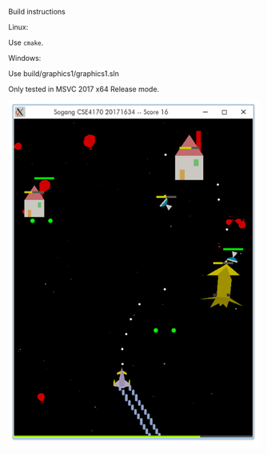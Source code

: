 Build instructions

Linux:

Use `cmake`.

Windows:

Use build/graphics1/graphics1.sln

Only tested in MSVC 2017 x64 Release mode.

![screenshot](screenshot.png)
